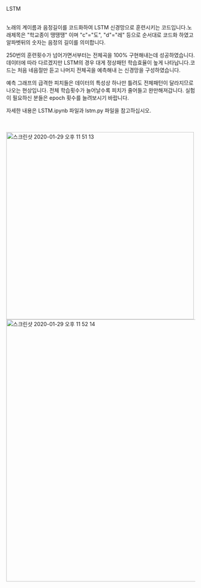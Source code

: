 
LSTM
<br>
<br>

노래의 계이름과 음정길이를 코드화하여 LSTM 신경망으로 훈련시키는 코드입니다.노래제목은 "학교종이 땡땡땡"
이며 "c"="도", "d"="레" 등으로 순서대로 코드화 하였고 알파벳뒤의 숫자는 음정의 길이를 의미합니다.

250번의 훈련횟수가 넘어가면서부터는 전체곡을 100% 구현해내는데 성공하였습니다. 데이터에 따라 다르겠지만
LSTM의 경우 대게 정상패턴 학습효율이 높게 나타납니다.코드는 처음 네음절만 듣고 나머지 전체곡을 예측해내
는 신경망을 구성하였습니다.

예측 그래프의 급격한 피치들은 데이터의 특성상 하나만 틀려도 전체패턴이 달라지므로 나오는 현상입니다.
전체 학습횟수가 늘어날수록 피치가 줄어들고 완만해져갑니다. 실험이 필요하신 분들은 epoch 횟수를 늘려보시기 
바랍니다.

자세한 내용은 LSTM.ipynb 파일과 lstm.py 파일을 참고하십시오.


<br><br>
<img width="500" alt="스크린샷 2020-01-29 오후 11 51 13" src="https://user-images.githubusercontent.com/45910733/73367170-7e7f1d00-42f2-11ea-9bef-acbeb448aa9e.png">
<img width="700" alt="스크린샷 2020-01-29 오후 11 52 14" src="https://user-images.githubusercontent.com/45910733/73367174-8048e080-42f2-11ea-9f55-720a908c7d54.png">
